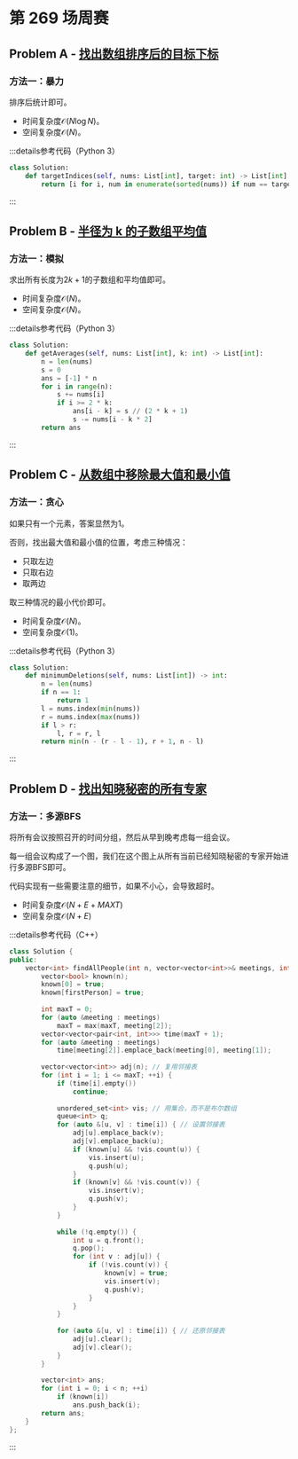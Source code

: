 # 第 269 场周赛

## Problem A - [找出数组排序后的目标下标](https://leetcode.cn/problems/find-target-indices-after-sorting-array/)

### 方法一：暴力

排序后统计即可。

- 时间复杂度$\mathcal{O}(N\log N)$。
- 空间复杂度$\mathcal{O}(N)$。

:::details参考代码（Python 3）

```python
class Solution:
    def targetIndices(self, nums: List[int], target: int) -> List[int]:
        return [i for i, num in enumerate(sorted(nums)) if num == target]
```

:::

## Problem B - [半径为 k 的子数组平均值](https://leetcode.cn/problems/k-radius-subarray-averages/)

### 方法一：模拟

求出所有长度为$2k+1$的子数组和平均值即可。

- 时间复杂度$\mathcal{O}(N)$。
- 空间复杂度$\mathcal{O}(N)$。

:::details参考代码（Python 3）

```python
class Solution:
    def getAverages(self, nums: List[int], k: int) -> List[int]:
        n = len(nums)
        s = 0
        ans = [-1] * n
        for i in range(n):
            s += nums[i]
            if i >= 2 * k:
                ans[i - k] = s // (2 * k + 1)
                s -= nums[i - k * 2]
        return ans
```

:::

## Problem C - [从数组中移除最大值和最小值](https://leetcode.cn/problems/removing-minimum-and-maximum-from-array/)

### 方法一：贪心

如果只有一个元素，答案显然为$1$。

否则，找出最大值和最小值的位置，考虑三种情况：

- 只取左边
- 只取右边
- 取两边

取三种情况的最小代价即可。

- 时间复杂度$\mathcal{O}(N)$。
- 空间复杂度$\mathcal{O}(1)$。

:::details参考代码（Python 3）

```python
class Solution:
    def minimumDeletions(self, nums: List[int]) -> int:
        n = len(nums)
        if n == 1:
            return 1
        l = nums.index(min(nums))
        r = nums.index(max(nums))
        if l > r:
            l, r = r, l
        return min(n - (r - l - 1), r + 1, n - l)
```

:::

## Problem D - [找出知晓秘密的所有专家](https://leetcode.cn/problems/find-all-people-with-secret/)

### 方法一：多源BFS

将所有会议按照召开的时间分组，然后从早到晚考虑每一组会议。

每一组会议构成了一个图，我们在这个图上从所有当前已经知晓秘密的专家开始进行多源BFS即可。

代码实现有一些需要注意的细节，如果不小心，会导致超时。

- 时间复杂度$\mathcal{O}(N+E+MAXT)$
- 空间复杂度$\mathcal{O}(N+E)$

:::details参考代码（C++）

```cpp
class Solution {
public:
    vector<int> findAllPeople(int n, vector<vector<int>>& meetings, int firstPerson) {
        vector<bool> known(n);
        known[0] = true;
        known[firstPerson] = true;
  
        int maxT = 0;
        for (auto &meeting : meetings)
            maxT = max(maxT, meeting[2]);
        vector<vector<pair<int, int>>> time(maxT + 1);
        for (auto &meeting : meetings)
            time[meeting[2]].emplace_back(meeting[0], meeting[1]);
        
        vector<vector<int>> adj(n); // 复用邻接表
        for (int i = 1; i <= maxT; ++i) {
            if (time[i].empty())
                continue;
            
            unordered_set<int> vis; // 用集合，而不是布尔数组
            queue<int> q;
            for (auto &[u, v] : time[i]) { // 设置邻接表
                adj[u].emplace_back(v);
                adj[v].emplace_back(u);
                if (known[u] && !vis.count(u)) {
                    vis.insert(u);
                    q.push(u);
                }
                if (known[v] && !vis.count(v)) {
                    vis.insert(v);
                    q.push(v);
                }
            }
            
            while (!q.empty()) {
                int u = q.front();
                q.pop();
                for (int v : adj[u]) {
                    if (!vis.count(v)) {
                        known[v] = true;
                        vis.insert(v);
                        q.push(v);
                    }
                }
            }
            
            for (auto &[u, v] : time[i]) { // 还原邻接表
                adj[u].clear();
                adj[v].clear();
            }
        }
        
        vector<int> ans;
        for (int i = 0; i < n; ++i)
            if (known[i])
                ans.push_back(i);
        return ans;
    }
};
```

:::
